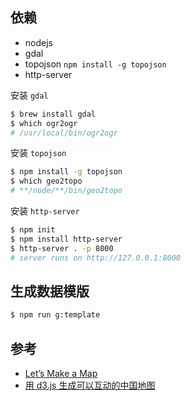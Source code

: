
## 依赖

- nodejs
- gdal
- topojson `npm install -g topojson`
- http-server

安装 `gdal`
```bash
$ brew install gdal
$ which ogr2ogr
# /usr/local/bin/ogr2ogr
```

安装 `topojson`
```bash
$ npm install -g topojson
$ which geo2topo
# **/node/**/bin/geo2topo
```

安装 `http-server`
```bash
$ npm init
$ npm install http-server
$ http-server . -p 8000
# server runs on http://127.0.0.1:8000
```

## 生成数据模版
```bash
$ npm run g:template
```

## 参考

- [Let’s Make a Map](https://bost.ocks.org/mike/map/)
- [用 d3.js 生成可以互动的中国地图](https://yukun.im/javascript/533)